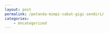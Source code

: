 ```yaml
---
layout: post
permalink: /petanda-mimpi-cabut-gigi-sendiri/
categories:
    - Uncategorized
---
```


